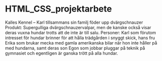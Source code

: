 # HTML_CSS_projektarbete

Kalles Kennel – Karl tillsammans sin familj föder upp dvärgschnauzer Produkt: Supergulliga dvärgschnauzervalpar, men de kanske också visar deras vuxna hundar trotts att de inte är till salu. Personer: Karl som förutom intresset för hundar brinner för att hålla trädgården i snyggt skick, hans fru Erika som brukar mecka med gamla amerikanska bilar när hon inte håller på med hundarna, samt deras son Egon som jobbar pluggar på teknik på gymnasiet och egentligen är ganska trött på alla hundar.
